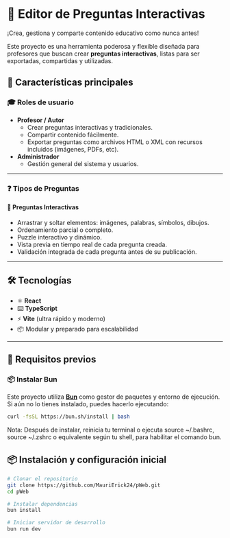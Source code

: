 # 🧠 Editor de Preguntas Interactivas

¡Crea, gestiona y comparte contenido educativo como nunca antes!

Este proyecto es una herramienta poderosa y flexible diseñada para profesores que buscan crear **preguntas interactivas**, listas para ser exportadas, compartidas y utilizadas.

## 🚀 Características principales

### 🎓 Roles de usuario

- **Profesor / Autor**
  - Crear preguntas interactivas y tradicionales.
  - Compartir contenido fácilmente.
  - Exportar preguntas como archivos HTML o XML con recursos incluidos (imágenes, PDFs, etc).
- **Administrador**
  - Gestión general del sistema y usuarios.

---

### ❓ Tipos de Preguntas

<!-- #### 🔹 Preguntas No Interactivas (modo clásico)

- **Respuesta corta**
  Ideal para preguntas como: “¿Quién es…?”

  - Permite múltiples respuestas correctas con variantes comunes.
  - Verificación semántica básica y tolerancia de errores ortográficos.

- **Selección múltiple**
  - Define opciones correctas con diferentes pesos.
  - Penalización opcional por respuestas incorrectas (en porcentaje). -->

<!-- #### 🔸 Preguntas Interactivas (modo avanzado) -->

#### 🔸 Preguntas Interactivas

- Arrastrar y soltar elementos: imágenes, palabras, símbolos, dibujos.
- Ordenamiento parcial o completo.
- Puzzle interactivo y dinámico.
- Vista previa en tiempo real de cada pregunta creada.
- Validación integrada de cada pregunta antes de su publicación.

---

## 🛠️ Tecnologías

- ⚛️ **React**
- ⌨️ **TypeScript**
- ⚡ **Vite** (ultra rápido y moderno)
- 📦 Modular y preparado para escalabilidad

---

## 🧰 Requisitos previos

### 📦 Instalar Bun

Este proyecto utiliza [**Bun**](https://bun.sh/) como gestor de paquetes y entorno de ejecución.  
Si aún no lo tienes instalado, puedes hacerlo ejecutando:

```bash
curl -fsSL https://bun.sh/install | bash
```

Nota: Después de instalar, reinicia tu terminal o ejecuta source ~/.bashrc, source ~/.zshrc o equivalente según tu shell, para habilitar el comando bun.

## 📦 Instalación y configuración inicial

```bash
# Clonar el repositorio
git clone https://github.com/MauriErick24/pWeb.git
cd pWeb

# Instalar dependencias
bun install

# Iniciar servidor de desarrollo
bun run dev
```
